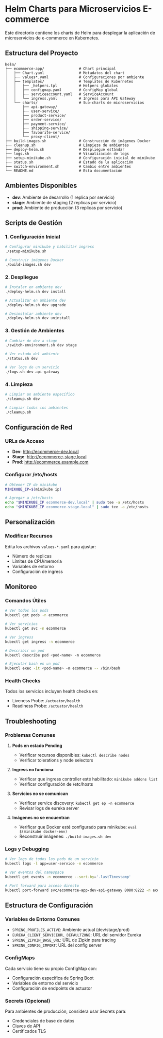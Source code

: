 # Helm Charts para Microservicios E-commerce

Este directorio contiene los charts de Helm para desplegar la aplicación de microservicios de e-commerce en Kubernetes.

## Estructura del Proyecto

```
helm/
├── ecommerce-app/                # Chart principal
│   ├── Chart.yaml                # Metadatos del chart
│   ├── values*.yaml              # Configuraciones por ambiente
│   ├── templates/                # Templates de Kubernetes
│   │   ├── _helpers.tpl          # Helpers globales
│   │   ├── configmap.yaml        # ConfigMap global
│   │   ├── serviceaccount.yaml   # ServiceAccount
│   │   └── ingress.yaml          # Ingress para API Gateway
│   └── charts/                   # Sub-charts de microservicios
│       ├── api-gateway/
│       ├── user-service/
│       ├── product-service/
│       ├── order-service/
│       ├── payment-service/
│       ├── shipping-service/
│       ├── favourite-service/
│       └── proxy-client/
├── build-images.sh               # Construcción de imágenes Docker
├── cleanup.sh                    # Limpieza de ambientes
├── deploy-helm.sh                # Despliegue estándar
├── logs.sh                       # Visualización de logs
├── setup-minikube.sh             # Configuración inicial de minikube
├── status.sh                     # Estado de la aplicación
├── switch-environment.sh         # Cambio entre ambientes
└── README.md                     # Esta documentación
```

## Ambientes Disponibles

- **dev**: Ambiente de desarrollo (1 replica por servicio)
- **stage**: Ambiente de staging (2 replicas por servicio)
- **prod**: Ambiente de producción (3 replicas por servicio)

## Scripts de Gestión

### 1. Configuración Inicial

```bash
# Configurar minikube y habilitar ingress
./setup-minikube.sh

# Construir imágenes Docker
./build-images.sh dev
```

### 2. Despliegue

```bash
# Instalar en ambiente dev
./deploy-helm.sh dev install

# Actualizar en ambiente dev
./deploy-helm.sh dev upgrade

# Desinstalar ambiente dev
./deploy-helm.sh dev uninstall
```

### 3. Gestión de Ambientes

```bash
# Cambiar de dev a stage
./switch-environment.sh dev stage

# Ver estado del ambiente
./status.sh dev

# Ver logs de un servicio
./logs.sh dev api-gateway
```

### 4. Limpieza

```bash
# Limpiar un ambiente específico
./cleanup.sh dev

# Limpiar todos los ambientes
./cleanup.sh
```

## Configuración de Red

### URLs de Acceso

- **Dev**: http://ecommerce-dev.local
- **Stage**: http://ecommerce-stage.local
- **Prod**: http://ecommerce.example.com

### Configurar /etc/hosts

```bash
# Obtener IP de minikube
MINIKUBE_IP=$(minikube ip)

# Agregar a /etc/hosts
echo "$MINIKUBE_IP ecommerce-dev.local" | sudo tee -a /etc/hosts
echo "$MINIKUBE_IP ecommerce-stage.local" | sudo tee -a /etc/hosts
```

## Personalización

### Modificar Recursos

Edita los archivos `values-*.yaml` para ajustar:

- Número de replicas
- Límites de CPU/memoria
- Variables de entorno
- Configuración de ingress

## Monitoreo

### Comandos Útiles

```bash
# Ver todos los pods
kubectl get pods -n ecommerce

# Ver servicios
kubectl get svc -n ecommerce

# Ver ingress
kubectl get ingress -n ecommerce

# Describir un pod
kubectl describe pod <pod-name> -n ecommerce

# Ejecutar bash en un pod
kubectl exec -it <pod-name> -n ecommerce -- /bin/bash
```

### Health Checks

Todos los servicios incluyen health checks en:

- Liveness Probe: `/actuator/health`
- Readiness Probe: `/actuator/health`

## Troubleshooting

### Problemas Comunes

1. **Pods en estado Pending**
   - Verificar recursos disponibles: `kubectl describe nodes`
   - Verificar tolerations y node selectors

2. **Ingress no funciona**
   - Verificar que ingress controller esté habilitado: `minikube addons list`
   - Verificar configuración de /etc/hosts

3. **Servicios no se comunican**
   - Verificar service discovery: `kubectl get ep -n ecommerce`
   - Revisar logs de eureka server

4. **Imágenes no se encuentran**
   - Verificar que Docker esté configurado para minikube: `eval $(minikube docker-env)`
   - Reconstruir imágenes: `./build-images.sh dev`

### Logs y Debugging

```bash
# Ver logs de todos los pods de un servicio
kubectl logs -l app=user-service -n ecommerce

# Ver eventos del namespace
kubectl get events -n ecommerce --sort-by='.lastTimestamp'

# Port forward para acceso directo
kubectl port-forward svc/ecommerce-app-dev-api-gateway 8080:8222 -n ecommerce
```

## Estructura de Configuración

### Variables de Entorno Comunes

- `SPRING_PROFILES_ACTIVE`: Ambiente actual (dev/stage/prod)
- `EUREKA_CLIENT_SERVICEURL_DEFAULTZONE`: URL del servidor Eureka
- `SPRING_ZIPKIN_BASE_URL`: URL de Zipkin para tracing
- `SPRING_CONFIG_IMPORT`: URL del config server

### ConfigMaps

Cada servicio tiene su propio ConfigMap con:

- Configuración específica de Spring Boot
- Variables de entorno del servicio
- Configuración de endpoints de actuator

### Secrets (Opcional)

Para ambientes de producción, considera usar Secrets para:

- Credenciales de base de datos
- Claves de API
- Certificados TLS
